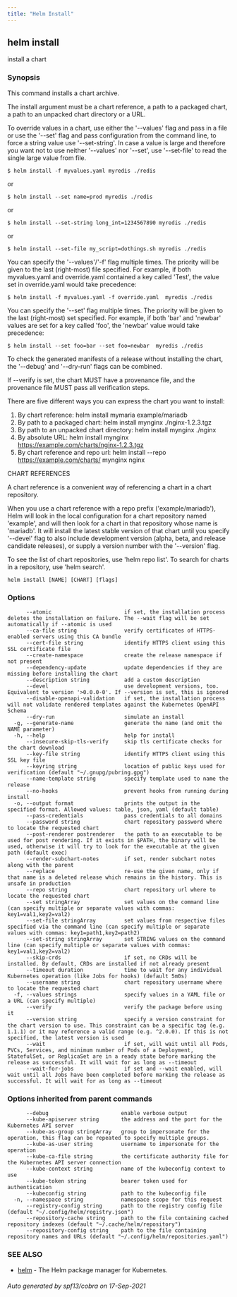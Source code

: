 ```yaml
---
title: "Helm Install"
---
```


## helm install

install a chart

### Synopsis


This command installs a chart archive.

The install argument must be a chart reference, a path to a packaged chart,
a path to an unpacked chart directory or a URL.

To override values in a chart, use either the '--values' flag and pass in a file
or use the '--set' flag and pass configuration from the command line, to force
a string value use '--set-string'. In case a value is large and therefore
you want not to use neither '--values' nor '--set', use '--set-file' to read the
single large value from file.

    $ helm install -f myvalues.yaml myredis ./redis

or

    $ helm install --set name=prod myredis ./redis

or

    $ helm install --set-string long_int=1234567890 myredis ./redis

or

    $ helm install --set-file my_script=dothings.sh myredis ./redis

You can specify the '--values'/'-f' flag multiple times. The priority will be given to the
last (right-most) file specified. For example, if both myvalues.yaml and override.yaml
contained a key called 'Test', the value set in override.yaml would take precedence:

    $ helm install -f myvalues.yaml -f override.yaml  myredis ./redis

You can specify the '--set' flag multiple times. The priority will be given to the
last (right-most) set specified. For example, if both 'bar' and 'newbar' values are
set for a key called 'foo', the 'newbar' value would take precedence:

    $ helm install --set foo=bar --set foo=newbar  myredis ./redis


To check the generated manifests of a release without installing the chart,
the '--debug' and '--dry-run' flags can be combined.

If --verify is set, the chart MUST have a provenance file, and the provenance
file MUST pass all verification steps.

There are five different ways you can express the chart you want to install:

1. By chart reference: helm install mymaria example/mariadb
2. By path to a packaged chart: helm install mynginx ./nginx-1.2.3.tgz
3. By path to an unpacked chart directory: helm install mynginx ./nginx
4. By absolute URL: helm install mynginx https://example.com/charts/nginx-1.2.3.tgz
5. By chart reference and repo url: helm install --repo https://example.com/charts/ mynginx nginx

CHART REFERENCES

A chart reference is a convenient way of referencing a chart in a chart repository.

When you use a chart reference with a repo prefix ('example/mariadb'), Helm will look in the local
configuration for a chart repository named 'example', and will then look for a
chart in that repository whose name is 'mariadb'. It will install the latest stable version of that chart
until you specify '--devel' flag to also include development version (alpha, beta, and release candidate releases), or
supply a version number with the '--version' flag.

To see the list of chart repositories, use 'helm repo list'. To search for
charts in a repository, use 'helm search'.


```
helm install [NAME] [CHART] [flags]
```

### Options

```
      --atomic                       if set, the installation process deletes the installation on failure. The --wait flag will be set automatically if --atomic is used
      --ca-file string               verify certificates of HTTPS-enabled servers using this CA bundle
      --cert-file string             identify HTTPS client using this SSL certificate file
      --create-namespace             create the release namespace if not present
      --dependency-update            update dependencies if they are missing before installing the chart
      --description string           add a custom description
      --devel                        use development versions, too. Equivalent to version '>0.0.0-0'. If --version is set, this is ignored
      --disable-openapi-validation   if set, the installation process will not validate rendered templates against the Kubernetes OpenAPI Schema
      --dry-run                      simulate an install
  -g, --generate-name                generate the name (and omit the NAME parameter)
  -h, --help                         help for install
      --insecure-skip-tls-verify     skip tls certificate checks for the chart download
      --key-file string              identify HTTPS client using this SSL key file
      --keyring string               location of public keys used for verification (default "~/.gnupg/pubring.gpg")
      --name-template string         specify template used to name the release
      --no-hooks                     prevent hooks from running during install
  -o, --output format                prints the output in the specified format. Allowed values: table, json, yaml (default table)
      --pass-credentials             pass credentials to all domains
      --password string              chart repository password where to locate the requested chart
      --post-renderer postrenderer   the path to an executable to be used for post rendering. If it exists in $PATH, the binary will be used, otherwise it will try to look for the executable at the given path (default exec)
      --render-subchart-notes        if set, render subchart notes along with the parent
      --replace                      re-use the given name, only if that name is a deleted release which remains in the history. This is unsafe in production
      --repo string                  chart repository url where to locate the requested chart
      --set stringArray              set values on the command line (can specify multiple or separate values with commas: key1=val1,key2=val2)
      --set-file stringArray         set values from respective files specified via the command line (can specify multiple or separate values with commas: key1=path1,key2=path2)
      --set-string stringArray       set STRING values on the command line (can specify multiple or separate values with commas: key1=val1,key2=val2)
      --skip-crds                    if set, no CRDs will be installed. By default, CRDs are installed if not already present
      --timeout duration             time to wait for any individual Kubernetes operation (like Jobs for hooks) (default 5m0s)
      --username string              chart repository username where to locate the requested chart
  -f, --values strings               specify values in a YAML file or a URL (can specify multiple)
      --verify                       verify the package before using it
      --version string               specify a version constraint for the chart version to use. This constraint can be a specific tag (e.g. 1.1.1) or it may reference a valid range (e.g. ^2.0.0). If this is not specified, the latest version is used
      --wait                         if set, will wait until all Pods, PVCs, Services, and minimum number of Pods of a Deployment, StatefulSet, or ReplicaSet are in a ready state before marking the release as successful. It will wait for as long as --timeout
      --wait-for-jobs                if set and --wait enabled, will wait until all Jobs have been completed before marking the release as successful. It will wait for as long as --timeout
```

### Options inherited from parent commands

```
      --debug                       enable verbose output
      --kube-apiserver string       the address and the port for the Kubernetes API server
      --kube-as-group stringArray   group to impersonate for the operation, this flag can be repeated to specify multiple groups.
      --kube-as-user string         username to impersonate for the operation
      --kube-ca-file string         the certificate authority file for the Kubernetes API server connection
      --kube-context string         name of the kubeconfig context to use
      --kube-token string           bearer token used for authentication
      --kubeconfig string           path to the kubeconfig file
  -n, --namespace string            namespace scope for this request
      --registry-config string      path to the registry config file (default "~/.config/helm/registry.json")
      --repository-cache string     path to the file containing cached repository indexes (default "~/.cache/helm/repository")
      --repository-config string    path to the file containing repository names and URLs (default "~/.config/helm/repositories.yaml")
```

### SEE ALSO

* [helm](helm.md)	 - The Helm package manager for Kubernetes.

###### Auto generated by spf13/cobra on 17-Sep-2021
